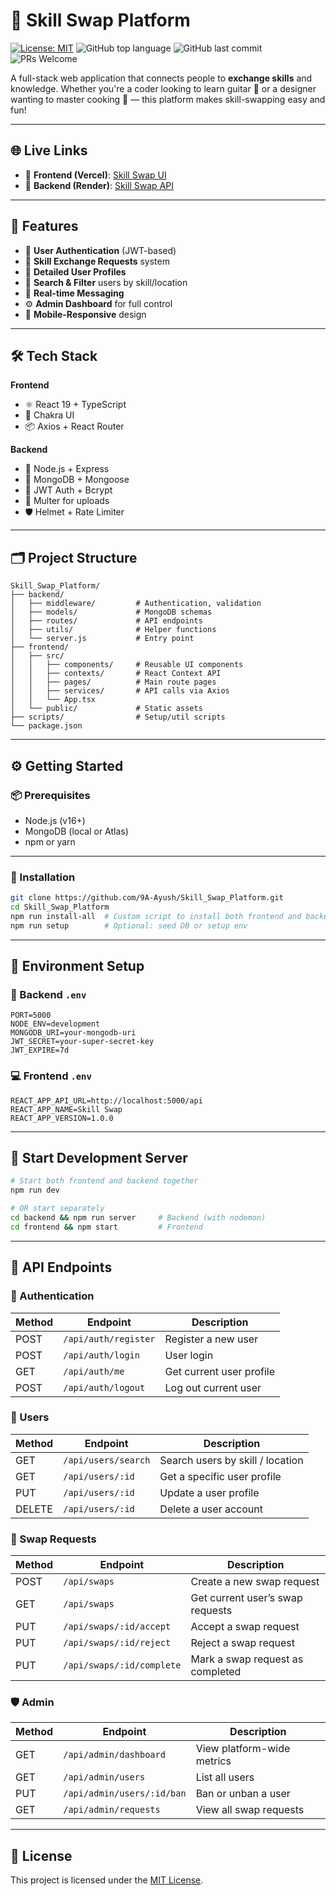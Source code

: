 
# 🔁 Skill Swap Platform

[![License: MIT](https://img.shields.io/badge/License-MIT-blue.svg)](LICENSE)
![GitHub top language](https://img.shields.io/github/languages/top/9A-Ayush/Skill_Swap_Platform)
![GitHub last commit](https://img.shields.io/github/last-commit/9A-Ayush/Skill_Swap_Platform)
![PRs Welcome](https://img.shields.io/badge/PRs-welcome-brightgreen.svg)

A full-stack web application that connects people to **exchange skills** and knowledge. Whether you're a coder looking to learn guitar 🎸 or a designer wanting to master cooking 🍳 — this platform makes skill-swapping easy and fun!

---

## 🌐 Live Links

- 🧠 **Frontend (Vercel)**: [Skill Swap UI](https://skill-swap-platform-mocha.vercel.app/)
- 🚀 **Backend (Render)**: [Skill Swap API](https://skill-swap-platform-4ng2.onrender.com/api/health)

---

## 🚀 Features

- 🔐 **User Authentication** (JWT-based)
- 💬 **Skill Exchange Requests** system
- 👤 **Detailed User Profiles**
- 🔎 **Search & Filter** users by skill/location
- 📩 **Real-time Messaging**
- ⚙️ **Admin Dashboard** for full control
- 📱 **Mobile-Responsive** design

---

## 🛠️ Tech Stack

**Frontend**
- ⚛️ React 19 + TypeScript
- 💅 Chakra UI
- 📦 Axios + React Router

**Backend**
- 🧠 Node.js + Express
- 🌿 MongoDB + Mongoose
- 🔐 JWT Auth + Bcrypt
- 📁 Multer for uploads
- 🛡️ Helmet + Rate Limiter

---

## 🗂️ Project Structure

```
Skill_Swap_Platform/
├── backend/                 
│   ├── middleware/         # Authentication, validation
│   ├── models/             # MongoDB schemas
│   ├── routes/             # API endpoints
│   ├── utils/              # Helper functions
│   └── server.js           # Entry point
├── frontend/               
│   ├── src/
│   │   ├── components/     # Reusable UI components
│   │   ├── contexts/       # React Context API
│   │   ├── pages/          # Main route pages
│   │   ├── services/       # API calls via Axios
│   │   └── App.tsx
│   └── public/             # Static assets
├── scripts/                # Setup/util scripts
└── package.json
```

---

## ⚙️ Getting Started

### 📦 Prerequisites

- Node.js (v16+)
- MongoDB (local or Atlas)
- npm or yarn

---

### 🚧 Installation

```bash
git clone https://github.com/9A-Ayush/Skill_Swap_Platform.git
cd Skill_Swap_Platform
npm run install-all  # Custom script to install both frontend and backend
npm run setup        # Optional: seed DB or setup env
```

---

## 🔑 Environment Setup

### 🧠 Backend `.env`
```env
PORT=5000
NODE_ENV=development
MONGODB_URI=your-mongodb-uri
JWT_SECRET=your-super-secret-key
JWT_EXPIRE=7d
```

### 💻 Frontend `.env`
```env
REACT_APP_API_URL=http://localhost:5000/api
REACT_APP_NAME=Skill Swap
REACT_APP_VERSION=1.0.0
```

---

## 🧪 Start Development Server

```bash
# Start both frontend and backend together
npm run dev

# OR start separately
cd backend && npm run server     # Backend (with nodemon)
cd frontend && npm start         # Frontend
```

---

## 🔌 API Endpoints

### 🔐 Authentication
| Method | Endpoint              | Description               |
|--------|-----------------------|---------------------------|
| POST   | `/api/auth/register`  | Register a new user       |
| POST   | `/api/auth/login`     | User login                |
| GET    | `/api/auth/me`        | Get current user profile  |
| POST   | `/api/auth/logout`    | Log out current user      |

### 👤 Users
| Method | Endpoint                 | Description                         |
|--------|--------------------------|-------------------------------------|
| GET    | `/api/users/search`      | Search users by skill / location    |
| GET    | `/api/users/:id`         | Get a specific user profile         |
| PUT    | `/api/users/:id`         | Update a user profile               |
| DELETE | `/api/users/:id`         | Delete a user account               |

### 🔄 Swap Requests
| Method | Endpoint                          | Description                       |
|--------|-----------------------------------|-----------------------------------|
| POST   | `/api/swaps`                      | Create a new swap request         |
| GET    | `/api/swaps`                      | Get current user’s swap requests  |
| PUT    | `/api/swaps/:id/accept`           | Accept a swap request             |
| PUT    | `/api/swaps/:id/reject`           | Reject a swap request             |
| PUT    | `/api/swaps/:id/complete`         | Mark a swap request as completed  |

### 🛡️ Admin
| Method | Endpoint                         | Description                        |
|--------|----------------------------------|------------------------------------|
| GET    | `/api/admin/dashboard`           | View platform-wide metrics         |
| GET    | `/api/admin/users`               | List all users                     |
| PUT    | `/api/admin/users/:id/ban`       | Ban or unban a user                |
| GET    | `/api/admin/requests`            | View all swap requests             |

---

## 📄 License

This project is licensed under the [MIT License](LICENSE).
